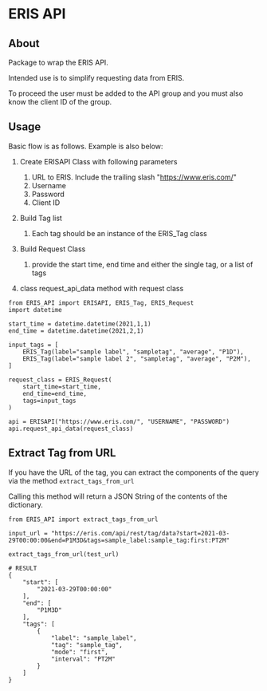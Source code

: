 # ERIS API

## About
Package to wrap the ERIS API.

Intended use is to simplify requesting data from ERIS.

To proceed the user must be added to the API group and you must also know the client ID of the group.

## Usage

Basic flow is as follows. Example is also below:

1. Create ERISAPI Class with following parameters
    1. URL to ERIS. Include the trailing slash "https://www.eris.com/"
    1. Username
    1. Password
    1. Client ID

2. Build Tag list
    1. Each tag should be an instance of the ERIS_Tag class

3. Build Request Class
    1. provide the start time, end time and either the single tag, or a list of tags

4. class request_api_data method with request class


```
from ERIS_API import ERISAPI, ERIS_Tag, ERIS_Request
import datetime

start_time = datetime.datetime(2021,1,1)
end_time = datetime.datetime(2021,2,1)

input_tags = [
    ERIS_Tag(label="sample label", "sampletag", "average", "P1D"),
    ERIS_Tag(label="sample label 2", "sampletag", "average", "P2M"),
]

request_class = ERIS_Request(
    start_time=start_time,
    end_time=end_time,
    tags=input_tags
)

api = ERISAPI("https://www.eris.com/", "USERNAME", "PASSWORD")
api.request_api_data(request_class)
```

## Extract Tag from  URL

If you have the URL of the tag, you can extract the components of the query via the method `extract_tags_from_url`

Calling this method will return a JSON String of the contents of the dictionary.

```
from ERIS_API import extract_tags_from_url

input_url = "https://eris.com/api/rest/tag/data?start=2021-03-29T00:00:00&end=P1M3D&tags=sample_label:sample_tag:first:PT2M"

extract_tags_from_url(test_url)

# RESULT
{
    "start": [
        "2021-03-29T00:00:00"
    ],
    "end": [
        "P1M3D"
    ],
    "tags": [
        {
            "label": "sample_label",
            "tag": "sample_tag",
            "mode": "first",
            "interval": "PT2M"
        }
    ]
}

```